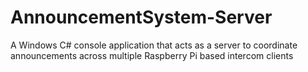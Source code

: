 # AnnouncementSystem-Server
A Windows C# console application that acts as a server to coordinate announcements across multiple Raspberry Pi based intercom clients
